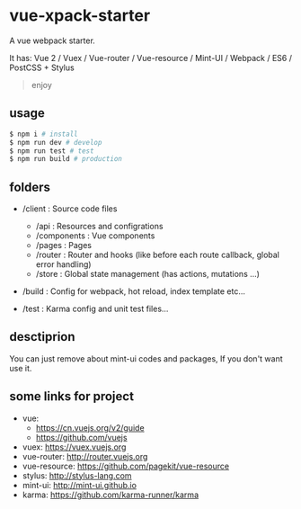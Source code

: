 # vue-xpack-starter
A vue webpack starter.

It has: Vue 2 / Vuex / Vue-router / Vue-resource / Mint-UI / Webpack / ES6 / PostCSS + Stylus
> enjoy

## usage

```bash
$ npm i # install
$ npm run dev # develop
$ npm run test # test
$ npm run build # production
```

## folders
* /client : Source code files
  * /api : Resources and configrations
  * /components : Vue components
  * /pages : Pages
  * /router : Router and hooks (like before each route callback, global error handling)
  * /store : Global state management (has actions, mutations ...)

* /build : Config for webpack, hot reload, index template etc...

* /test : Karma config and unit test files...

## desctiprion
You can just remove about mint-ui codes and packages, If you don't want use it.

## some links for project
* vue:
  * https://cn.vuejs.org/v2/guide
  * https://github.com/vuejs
* vuex: https://vuex.vuejs.org
* vue-router: http://router.vuejs.org
* vue-resource: https://github.com/pagekit/vue-resource
* stylus: http://stylus-lang.com
* mint-ui: http://mint-ui.github.io
* karma: https://github.com/karma-runner/karma


